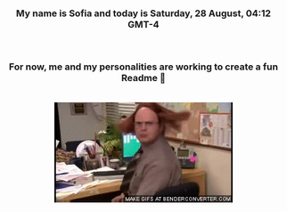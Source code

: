 


<div align="center">
<h3 >My name is Sofia and today is Saturday, 28 August, 04:12 GMT-4</h3><br>
<h3 >For now, me and my personalities are working to create a fun Readme 👋
</h3><br>
<img src='img/dwight.gif' alt='working...'/>
</div>
